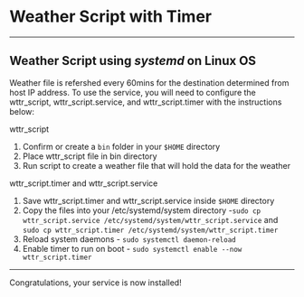 # Weather Script with Timer
---

## Weather Script using *systemd* on Linux OS

Weather file is refershed every 60mins for the destination determined from host IP address. To use the service, you will need to configure the wttr_script, wttr_script.service, and wttr_script.timer with the instructions below:

wttr_script
1. Confirm or create a `bin` folder in your `$HOME` directory 
2. Place wttr_script file in bin directory
3. Run script to create a weather file that will hold the data for the weather

wttr_script.timer and wttr_script.service

1. Save wttr_script.timer and wttr_script.service inside `$HOME` directory 
2. Copy the files into your /etc/systemd/system directory -`sudo cp wttr_script.service /etc/systemd/system/wttr_script.service` and `sudo cp wttr_script.timer /etc/systemd/system/wttr_script.timer`
3. Reload system daemons - `sudo systemctl daemon-reload`
4. Enable timer to run on boot - `sudo systemctl enable --now wttr_script.timer`

---
Congratulations, your service is now installed!
